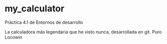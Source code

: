 # my_calculator
Práctica 4.1 de Entornos de desarrollo

La calculadora más legendaria que he visto nunca, desarrollada en git. Puro Locowin